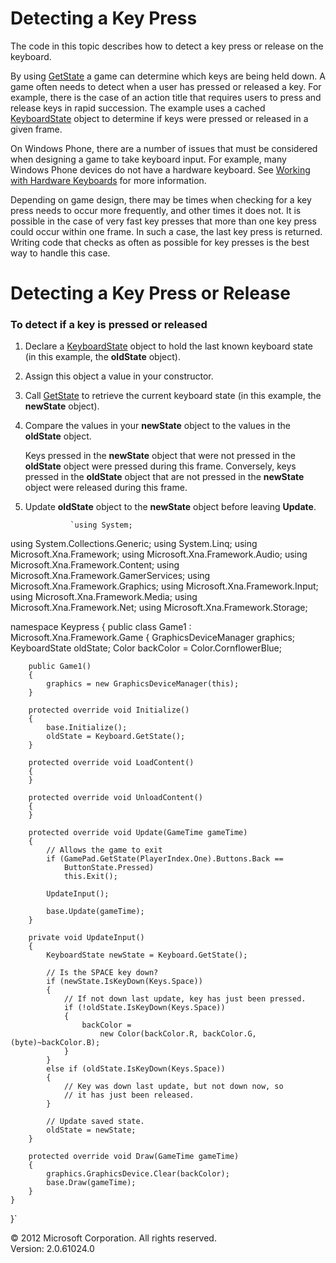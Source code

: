 ﻿

# Detecting a Key Press

The code in this topic describes how to detect a key press or release on the keyboard.

By using [GetState](O_M_MXFI_Keyboard_GetState.md) a game can determine which keys are being held down. A game often needs to detect when a user has pressed or released a key. For example, there is the case of an action title that requires users to press and release keys in rapid succession. The example uses a cached [KeyboardState](T_Microsoft_Xna_Framework_Input_KeyboardState.md) object to determine if keys were pressed or released in a given frame.

On Windows Phone, there are a number of issues that must be considered when designing a game to take keyboard input. For example, many Windows Phone devices do not have a hardware keyboard. See [Working with Hardware Keyboards](Input_HWKeysOnWP.md) for more information.

Depending on game design, there may be times when checking for a key press needs to occur more frequently, and other times it does not. It is possible in the case of very fast key presses that more than one key press could occur within one frame. In such a case, the last key press is returned. Writing code that checks as often as possible for key presses is the best way to handle this case.

# Detecting a Key Press or Release

### To detect if a key is pressed or released

1.  Declare a [KeyboardState](T_Microsoft_Xna_Framework_Input_KeyboardState.md) object to hold the last known keyboard state (in this example, the **oldState** object).
    
2.  Assign this object a value in your constructor.
    
3.  Call [GetState](O_M_MXFI_Keyboard_GetState.md) to retrieve the current keyboard state (in this example, the **newState** object).
    
4.  Compare the values in your **newState** object to the values in the **oldState** object.
    
    Keys pressed in the **newState** object that were not pressed in the **oldState** object were pressed during this frame. Conversely, keys pressed in the **oldState** object that are not pressed in the **newState** object were released during this frame.
    
5.  Update **oldState** object to the **newState** object before leaving **Update**.
    

                  `using System;
using System.Collections.Generic;
using System.Linq;
using Microsoft.Xna.Framework;
using Microsoft.Xna.Framework.Audio;
using Microsoft.Xna.Framework.Content;
using Microsoft.Xna.Framework.GamerServices;
using Microsoft.Xna.Framework.Graphics;
using Microsoft.Xna.Framework.Input;
using Microsoft.Xna.Framework.Media;
using Microsoft.Xna.Framework.Net;
using Microsoft.Xna.Framework.Storage;

namespace Keypress
{
    public class Game1 : Microsoft.Xna.Framework.Game
    {
        GraphicsDeviceManager graphics;
        KeyboardState oldState;
        Color backColor = Color.CornflowerBlue;

        public Game1()
        {
            graphics = new GraphicsDeviceManager(this);
        }

        protected override void Initialize()
        {
            base.Initialize();
            oldState = Keyboard.GetState();
        }

        protected override void LoadContent()
        {
        }

        protected override void UnloadContent()
        {
        }

        protected override void Update(GameTime gameTime)
        {
            // Allows the game to exit
            if (GamePad.GetState(PlayerIndex.One).Buttons.Back == 
                ButtonState.Pressed)
                this.Exit();

            UpdateInput();

            base.Update(gameTime);
        }

        private void UpdateInput()
        {
            KeyboardState newState = Keyboard.GetState();

            // Is the SPACE key down?
            if (newState.IsKeyDown(Keys.Space))
            {
                // If not down last update, key has just been pressed.
                if (!oldState.IsKeyDown(Keys.Space))
                {
                    backColor = 
                        new Color(backColor.R, backColor.G, (byte)~backColor.B);
                }
            }
            else if (oldState.IsKeyDown(Keys.Space))
            {
                // Key was down last update, but not down now, so
                // it has just been released.
            }

            // Update saved state.
            oldState = newState;
        }

        protected override void Draw(GameTime gameTime)
        {
            graphics.GraphicsDevice.Clear(backColor);
            base.Draw(gameTime);
        }
    }
}`
                

© 2012 Microsoft Corporation. All rights reserved.  
Version: 2.0.61024.0